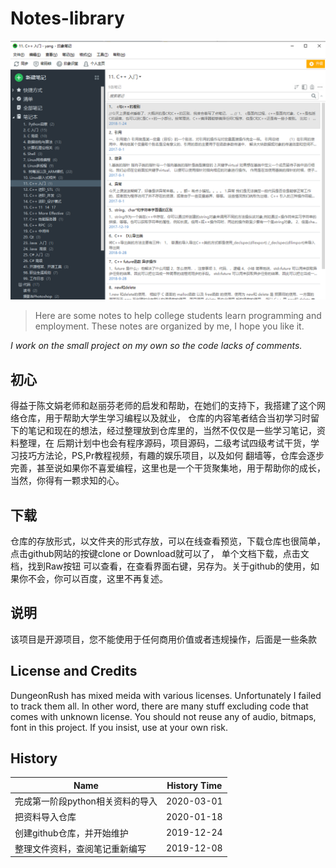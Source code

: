 # Notes-library
![](EnNote.png)
>Here are some notes to help college students learn programming and employment.
>These notes are organized by me, I hope you like it.

*I work on the small project on my own so the code lacks of comments.*

## 初心

得益于陈文娟老师和赵丽芬老师的启发和帮助，在她们的支持下，我搭建了这个网络仓库，用于帮助大学生学习编程以及就业，
仓库的内容笔者结合当初学习时留下的笔记和现在的想法，经过整理放到仓库里的，当然不仅仅是一些学习笔记，资料整理，在
后期计划中也会有程序源码，项目源码，二级考试四级考试干货，学习技巧方法论，PS,Pr教程视频，有趣的娱乐项目，以及如何
翻墙等，仓库会逐步完善，甚至说如果你不喜爱编程，这里也是一个干货聚集地，用于帮助你的成长，当然，你得有一颗求知的心。

## 下载

仓库的存放形式，以文件夹的形式存放，可以在线查看预览，下载仓库也很简单，点击github网站的按键clone or Download就可以了，
单个文档下载，点击文档，找到Raw按钮 可以查看，在查看界面右键，另存为。关于github的使用，如果你不会，你可以百度，这里不再复述。

## 说明

该项目是开源项目，您不能使用于任何商用价值或者违规操作，后面是一些条款

## License and Credits
DungeonRush has mixed meida with 
various licenses. Unfortunately I failed to track them all. In other word, there are many stuff excluding code that comes with unknown license. You should not reuse any of audio, bitmaps, font in this project. If you insist, use at your own risk.
 

## History
|Name|History Time|
|----|-------|
|完成第一阶段python相关资料的导入|2020-03-01|
|把资料导入仓库|2020-01-18|
|创建github仓库，并开始维护|2019-12-24|
|整理文件资料，查阅笔记重新编写 |2019-12-08|


